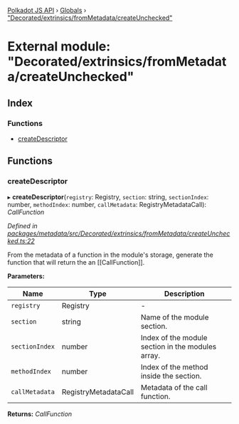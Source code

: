 [Polkadot JS API](../README.md) › [Globals](../globals.md) › ["Decorated/extrinsics/fromMetadata/createUnchecked"](_decorated_extrinsics_frommetadata_createunchecked_.md)

# External module: "Decorated/extrinsics/fromMetadata/createUnchecked"

## Index

### Functions

* [createDescriptor](_decorated_extrinsics_frommetadata_createunchecked_.md#createdescriptor)

## Functions

###  createDescriptor

▸ **createDescriptor**(`registry`: Registry, `section`: string, `sectionIndex`: number, `methodIndex`: number, `callMetadata`: RegistryMetadataCall): *CallFunction*

*Defined in [packages/metadata/src/Decorated/extrinsics/fromMetadata/createUnchecked.ts:22](https://github.com/polkadot-js/api/blob/82828d8e09/packages/metadata/src/Decorated/extrinsics/fromMetadata/createUnchecked.ts#L22)*

From the metadata of a function in the module's storage, generate the function
that will return the an [[CallFunction]].

**Parameters:**

Name | Type | Description |
------ | ------ | ------ |
`registry` | Registry | - |
`section` | string | Name of the module section. |
`sectionIndex` | number | Index of the module section in the modules array. |
`methodIndex` | number | Index of the method inside the section. |
`callMetadata` | RegistryMetadataCall | Metadata of the call function.  |

**Returns:** *CallFunction*

